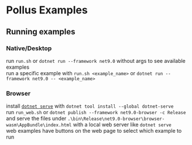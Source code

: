 # Pollus Examples

## Running examples
### Native/Desktop
run `run.sh` or `dotnet run --framework net9.0` without args to see available examples  
run a specific example with `run.sh <example_name>` or `dotnet run --framework net9.0 -- <example_name>`  

### Browser
install [`dotnet serve`](https://github.com/natemcmaster/dotnet-serve) with `dotnet tool install --global dotnet-serve`  
run `run_web.sh` or `dotnet publish --framework net9.0-browser -c Release` and serve the files under `.\bin\Release\net9.0-browser\browser-wasm\AppBundle\index.html` with a local web server like `dotnet serve`  
web examples have buttons on the web page to select which example to run